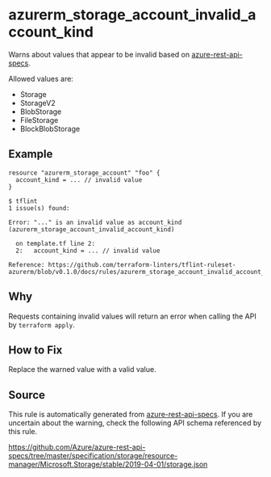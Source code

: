 <!--- This file generated by `tools/apispec-rule-gen/main.go`. DO NOT EDIT --->

# azurerm_storage_account_invalid_account_kind

Warns about values that appear to be invalid based on [azure-rest-api-specs](https://github.com/Azure/azure-rest-api-specs).

Allowed values are:
- Storage
- StorageV2
- BlobStorage
- FileStorage
- BlockBlobStorage

## Example

```hcl
resource "azurerm_storage_account" "foo" {
  account_kind = ... // invalid value
}
```

```
$ tflint
1 issue(s) found:

Error: "..." is an invalid value as account_kind (azurerm_storage_account_invalid_account_kind)

  on template.tf line 2:
  2:   account_kind = ... // invalid value

Reference: https://github.com/terraform-linters/tflint-ruleset-azurerm/blob/v0.1.0/docs/rules/azurerm_storage_account_invalid_account_kind.md

```

## Why

Requests containing invalid values will return an error when calling the API by `terraform apply`.

## How to Fix

Replace the warned value with a valid value.

## Source

This rule is automatically generated from [azure-rest-api-specs](https://github.com/Azure/azure-rest-api-specs). If you are uncertain about the warning, check the following API schema referenced by this rule.

https://github.com/Azure/azure-rest-api-specs/tree/master/specification/storage/resource-manager/Microsoft.Storage/stable/2019-04-01/storage.json

